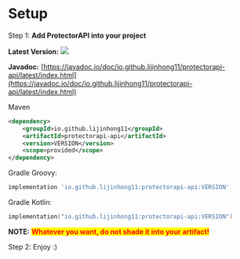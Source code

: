 # Setup

Step 1: **Add ProtectorAPI into your project**

**Latest Version:** ![](https://img.shields.io/maven-central/v/io.github.lijinhong11/protectorapi-api?label=%20)

**Javadoc:** [https://javadoc.io/doc/io.github.lijinhong11/protectorapi-api/latest/index.html](https://javadoc.io/doc/io.github.lijinhong11/protectorapi-api/latest/index.html)

Maven

```xml
<dependency>
    <groupId>io.github.lijinhong11</groupId>
    <artifactId>protectorapi-api</artifactId>
    <version>VERSION</version>
    <scope>provided</scope>
</dependency>
```

Gradle Groovy:

```gradle
implementation 'io.github.lijinhong11:protectorapi-api:VERSION'
```

Gradle Kotlin:

```kts
implementation("io.github.lijinhong11:protectorapi-api:VERSION")
```

**NOTE:** <mark style="color:red;">**Whatever you want, do not shade it into your artifact!**</mark>

Step 2: Enjoy :)
